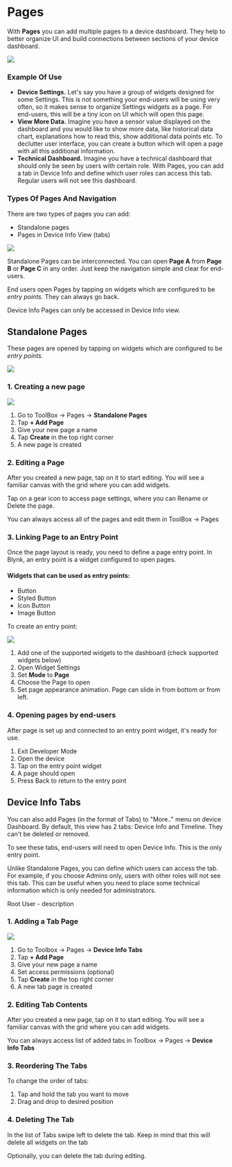 # Pages

With **Pages** you can add multiple pages to a device dashboard. They help to better organize UI and build connections between sections of your device dashboard.

![](../.gitbook/assets/image%20%2823%29.png)

#### 

### Example Of Use 

* **Device Settings.** Let's say you have a group of widgets designed for some Settings. This is not something your end-users will be using very often, so it makes sense to organize Settings widgets as a page. For end-users, this will be a tiny icon on UI which will open this page. 
* **View More Data.** Imagine you have a sensor value displayed on the dashboard and you would like to show more data, like historical data chart, explanations how to read this, show additional data points  etc. To declutter user interface, you can create a button which will open a page with all this additional information. 
* **Technical Dashboard.** Imagine you have a technical dashboard that should only be seen by users with certain role. With Pages, you can add a tab in Device Info and define which user roles can access this tab. Regular users will not see this dashboard. 



### Types Of Pages And Navigation

There are two types of pages you can add:

* Standalone pages
* Pages in Device Info View \(tabs\)

![](../.gitbook/assets/image%20%2831%29.png)

Standalone Pages can be interconnected. You can open **Page A** from **Page B** or **Page C** in any order. Just keep the navigation simple and clear for end-users.

End users open Pages by tapping on widgets which are configured to be _entry points_. They can always go back. 

Device Info Pages can only be accessed in Device Info view. 



## Standalone Pages

These pages are opened by tapping on widgets which are configured to be _entry points._ 

![](../.gitbook/assets/image%20%2830%29.png)

### 1. Creating a new page

![](../.gitbook/assets/image%20%2832%29.png)

1. Go to ToolBox → Pages → **Standalone Pages**
2. Tap **+ Add Page**
3. Give your new page a name
4. Tap **Create** in the top right corner
5. A new page is created



### 2. Editing a Page

After you created a new page, tap on it to start editing. You will see a familiar canvas with the grid where you can add widgets.

Tap on a gear icon to  access page settings, where you can Rename or Delete the page.

You can always access all of the pages and edit them in ToolBox → Pages

#### 

### 3. Linking Page to an Entry Point 

Once the page layout is ready, you need to define a page entry point. In Blynk, an entry point is a widget configured to open pages. 

#### Widgets that can be used as entry points:

* Button
* Styled Button
* Icon Button
* Image Button



To create an entry point:

![](../.gitbook/assets/image%20%2827%29.png)

1. Add one of the supported widgets to the dashboard \(check supported widgets below\)
2. Open Widget Settings
3. Set **Mode** to **Page**
4. Choose the Page to open
5. Set page appearance animation. Page can slide in from bottom or from left. 



### 4. Opening pages by end-users

After page is set up and connected to an entry point widget, it's ready for use.

1. Exit Developer Mode
2. Open the device
3. Tap on the entry point widget
4. A page should open
5. Press Back to return to the entry point



## Device Info Tabs

You can also add Pages \(in the format of Tabs\) to "More.." menu on device Dashboard. By default, this view has 2 tabs: Device Info and Timeline. They can't be deleted or removed. 

To see these tabs, end-users will need to open Device Info. This is the only entry point.

Unlike Standalone Pages, you can define which users can access the tab. For example, if you choose Admins only, users with other roles will not see this tab. This can be useful when you need to place some technical information which is only needed for administrators. 



Root User - description

### 

### 1. Adding a Tab Page

![](../.gitbook/assets/image%20%2832%29.png)

1. Go to Toolbox → Pages → **Device Info Tabs**
2. Tap **+ Add Page**
3. Give your new page a name
4. Set access permissions \(optional\)
5. Tap **Create** in the top right corner
6. A new tab page is created



### 2. Editing Tab Contents

After you created a new page, tap on it to start editing. You will see a familiar canvas with the grid where you can add widgets.

You can always access list of added tabs in Toolbox → Pages → **Device Info Tabs**



### 3. Reordering The Tabs

To change the order of tabs: 

1. Tap and hold the tab you want to move
2. Drag and drop to desired position



### 4. Deleting The Tab

In the list of Tabs swipe left to delete the tab. Keep in mind that this will delete all widgets on the tab

Optionally, you can delete the tab during editing.







